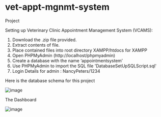 # vet-appt-mgnmt-system

Project 

Setting up Veterinary Clinic Appointment Management System (VCAMS):

1)	Download the .zip file provided.
2)	Extract contents of file.
3)	Place contained files into root directory XAMPP/htdocs for XAMPP
4)	Open PHPMyAdmin (http://localhost/phpmyadmin)
5)	Create a database with the name ‘appointmentsystem’
6)	Use PHPMyAdmin to import the SQL file 'DatabaseSetUpSQLScript.sql'
7)	Login Details for admin : NancyPeters/1234



Here is the database schema for this project


![image](https://user-images.githubusercontent.com/73176517/107852322-23757680-6dde-11eb-89d8-5599d79955ea.png)



The Dashboard


![image](https://user-images.githubusercontent.com/73176517/107852418-91ba3900-6dde-11eb-98d5-1bfcc608ca71.png)

